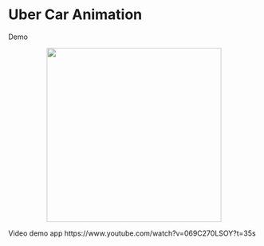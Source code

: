 # Uber Car Animation
Demo
<p align="center">
  <img src="https://raw.githubusercontent.com/duongnv1996/uberanimation/master/device-2018-04-26-153807.png" width="350"/>

</p>
Video demo app
https://www.youtube.com/watch?v=069C270LSOY?t=35s
